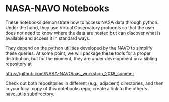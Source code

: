 # NASA-NAVO Notebooks

These notebooks demonstrate how to access NASA data through
python. Under the hood, they use Virtual Observatory protocols so that
the user does not need to know where the data are hosted but can
discover what is available and access it in standard ways.

They depend on the python utilities developed by the NAVO to simplify
these queries. At some point, we will package these tools for a proper
distribution, but for the moment, they are under development on a
sibling repository at

https://github.com/NASA-NAVO/aas_workshop_2018_summer

Check out both repositories in different (e.g., adjacent) directories,
and then in your local copy of this notebooks repo, create a link to the other's
navo_utils subdirectory. 
